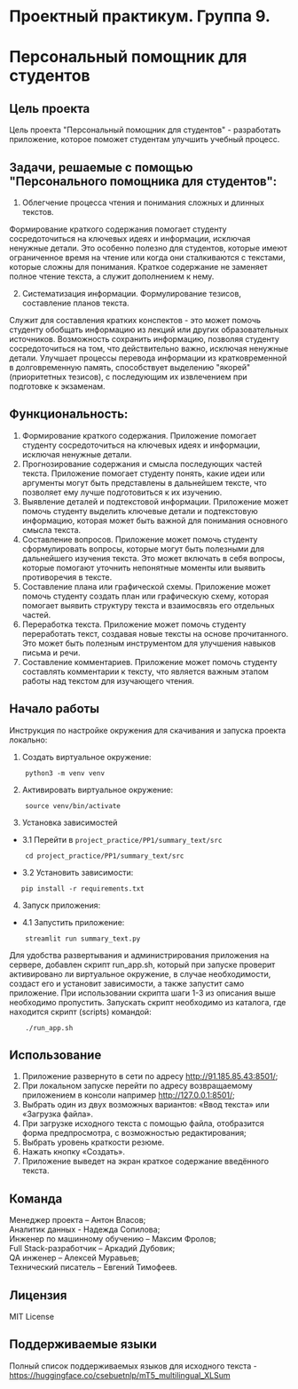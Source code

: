 # Проектный практикум. Группа 9.

# Персональный помощник для студентов

## Цель проекта

Цель проекта "Персональный помощник для студентов" - разработать приложение, которое поможет студентам улучшить учебный
процесс.

## Задачи, решаемые с помощью "Персонального помощника для студентов":

1. Облегчение процесса чтения и понимания сложных и длинных текстов.

Формирование краткого содержания помогает студенту сосредоточиться на ключевых идеях и информации, исключая ненужные
детали. Это особенно полезно для студентов, которые имеют ограниченное время на чтение или когда они сталкиваются с
текстами, которые сложны для понимания. Краткое содержание не заменяет полное чтение текста, а служит дополнением к
нему.

2. Систематизация информации. Формулирование тезисов, составление планов текста.

Служит для составления кратких конспектов - это может помочь студенту обобщать информацию из лекций или других
образовательных источников. Возможность сохранить информацию, позволяя студенту сосредоточиться на том, что
действительно важно, исключая ненужные детали. Улучшает процессы перевода информации из кратковременной в
долговременную память, способствует выделению "якорей" (приоритетных тезисов), с последующим их извлечением при
подготовке к экзаменам.

## Функциональность:

1. Формирование краткого содержания. Приложение помогает студенту сосредоточиться на ключевых
   идеях и информации, исключая ненужные детали.
2. Прогнозирование содержания и смысла последующих частей текста. Приложение помогает студенту понять, какие идеи или
   аргументы
   могут быть представлены в дальнейшем тексте, что позволяет ему лучше подготовиться к их изучению.
3. Выявление деталей и подтекстовой информации. Приложение может помочь студенту выделить ключевые детали и подтекстовую
   информацию, которая может быть важной для понимания основного смысла текста.
4. Составление вопросов. Приложение может помочь студенту сформулировать вопросы, которые могут быть полезными для
   дальнейшего изучения текста. Это может включать в себя вопросы, которые помогают уточнить непонятные моменты или
   выявить противоречия в тексте.
5. Составление плана или графической схемы. Приложение может помочь студенту создать план или графическую схему,
   которая помогает выявить структуру текста и взаимосвязь его отдельных частей.
6. Переработка текста. Приложение может помочь студенту переработать текст, создавая новые тексты на основе
   прочитанного.
   Это может быть полезным инструментом для улучшения навыков письма и речи.
7. Составление комментариев. Приложение может помочь студенту составлять комментарии к тексту, что является важным
   этапом работы над текстом для изучающего чтения.

## Начало работы

Инструкция по настройке окружения для скачивания и запуска проекта локально:

1) Создать виртуальное окружение:

```
    python3 -m venv venv
```

2) Активировать виртуальное окружение:

```
    source venv/bin/activate
```

3) Установка зависимостей

- 3.1 Перейти в `project_practice/PP1/summary_text/src`

```
    cd project_practice/PP1/summary_text/src
```

- 3.2 Установить зависимости:

```
   pip install -r requirements.txt

```

4) Запуск приложения:

- 4.1 Запустить приложение:

```
    streamlit run summary_text.py
```

Для удобства развертывания и администрирования приложения на сервере, добавлен скрипт run_app.sh, который при запуске
проверит активировано ли виртуальное окружение, в случае необходимости, создаст его и установит зависимости, а также
запустит само приложение. При использовании скрипта шаги 1-3 из описания выше необходимо пропустить. Запускать скрипт
необходимо из каталога, где находится скрипт (scripts) командой:

```
    ./run_app.sh
```

## Использование

1. Приложение развернуто в сети по адресу http://91.185.85.43:8501/;
2. При локальном запуске перейти по адресу возвращаемому приложением в консоли например http://127.0.0.1:8501/;
3. Выбрать один из двух возможных вариантов: «Ввод текста» или «Загрузка файла».
4. При загрузке исходного текста с помощью файла, отобразится форма предпросмотра, с возможностью редактирования;
5. Выбрать уровень краткости резюме.
6. Нажать кнопку «Создать».
7. Приложение выведет на экран краткое содержание введённого текста.

## Команда

Менеджер проекта – Антон Власов;  
Аналитик данных - Надежда Сопилова;  
Инженер по машинному обучению – Максим Фролов;  
Full Stack-разработчик – Аркадий Дубовик;  
QA инженер – Алексей Муравьев;  
Технический писатель – Евгений Тимофеев.

## Лицензия

MIT License

## Поддерживаемые языки

Полный список поддерживаемых языков для исходного текста - https://huggingface.co/csebuetnlp/mT5_multilingual_XLSum
